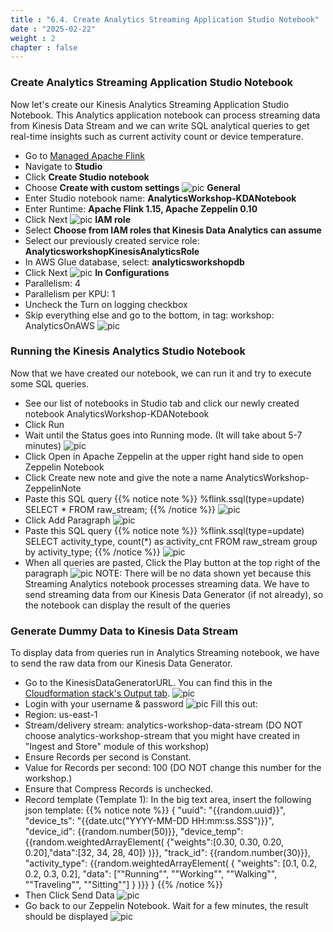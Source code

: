 ```yaml
---
title : "6.4. Create Analytics Streaming Application Studio Notebook"
date : "2025-02-22"
weight : 2
chapter : false
---
```

### Create Analytics Streaming Application Studio Notebook ###
Now let's create our Kinesis Analytics Streaming Application Studio Notebook. This Analytics application notebook can process streaming data from Kinesis Data Stream and we can write SQL analytical queries to get real-time insights such as current activity count or device temperature.
- Go to [Managed Apache Flink](https://us-east-1.console.aws.amazon.com/kinesisanalytics/home?region=us-east-1#/list/notebooks)
- Navigate to **Studio**
- Click **Create Studio notebook**
- Choose **Create with custom settings**
![pic](/anworkshopaws/images/6-analyzewithkinesis/10.png)
**General**
- Enter Studio notebook name: **AnalyticsWorkshop-KDANotebook**
- Enter Runtime: **Apache Flink 1.15, Apache Zeppelin 0.10**
- Click Next
![pic](/anworkshopaws/images/6-analyzewithkinesis/11.png)
**IAM role**
- Select **Choose from IAM roles that Kinesis Data Analytics can assume**
- Select our previously created service role: **AnalyticsworkshopKinesisAnalyticsRole**
- In AWS Glue database, select: **analyticsworkshopdb**
- Click Next
![pic](/anworkshopaws/images/6-analyzewithkinesis/12.png)
**In Configurations**
- Parallelism: 4
- Parallelism per KPU: 1
- Uncheck the Turn on logging checkbox
- Skip everything else and go to the bottom, in tag: workshop: AnalyticsOnAWS
![pic](/anworkshopaws/images/6-analyzewithkinesis/13.png)

### Running the Kinesis Analytics Studio Notebook ###
Now that we have created our notebook, we can run it and try to execute some SQL queries.
- See our list of notebooks in Studio tab and click our newly created notebook AnalyticsWorkshop-KDANotebook
- Click Run
- Wait until the Status goes into Running mode. (It will take about 5-7 minutes)
![pic](/anworkshopaws/images/6-analyzewithkinesis/14.png)
- Click Open in Apache Zeppelin at the upper right hand side to open Zeppelin Notebook
- Click Create new note and give the note a name AnalyticsWorkshop-ZeppelinNote
- Paste this SQL query
 {{% notice note %}}
      %flink.ssql(type=update)
      SELECT * FROM raw_stream;
 {{% /notice %}}
![pic](/anworkshopaws/images/6-analyzewithkinesis/15.png)
- Click Add Paragraph
![pic](/anworkshopaws/images/6-analyzewithkinesis/16.png)
- Paste this SQL query
 {{% notice note %}}
      %flink.ssql(type=update)
      SELECT activity_type, count(*) as activity_cnt FROM raw_stream group by activity_type;
 {{% /notice %}}
![pic](/anworkshopaws/images/6-analyzewithkinesis/17.1.png)
- When all queries are pasted, Click the Play button at the top right of the paragraph
![pic](/anworkshopaws/images/6-analyzewithkinesis/18.png)
NOTE: There will be no data shown yet because this Streaming Analytics notebook processes streaming data. We have to send streaming data from our Kinesis Data Generator (if not already), so the notebook can display the result of the queries

### Generate Dummy Data to Kinesis Data Stream ###
To display data from queries run in Analytics Streaming notebook, we have to send the raw data from our Kinesis Data Generator.
- Go to the KinesisDataGeneratorURL. You can find this in the [Cloudformation stack's Output tab](https://us-east-1.console.aws.amazon.com/cloudformation/home?region=us-east-1#/stacks/outputs?filteringStatus=active&filteringText=&viewNested=true&hideStacks=false&stackId=arn%3Aaws%3Acloudformation%3Aus-east-1%3A860873776111%3Astack%2FKinesis-Data-Generator-Cognito-User%2Fe8fc0040-b69e-11ec-bd11-0e017e3a47f9).
![pic](/anworkshopaws/images/6-analyzewithkinesis/19.png)
- Login with your username & password
![pic](/anworkshopaws/images/6-analyzewithkinesis/20.png)
Fill this out:
- Region: us-east-1
- Stream/delivery stream: analytics-workshop-data-stream (DO NOT choose analytics-workshop-stream that you might have created in "Ingest and Store" module of this workshop)
- Ensure Records per second is Constant.
- Value for Records per second: 100 (DO NOT change this number for the workshop.)
- Ensure that Compress Records is unchecked.
- Record template (Template 1): In the big text area, insert the following json template:
{{% notice note %}}
         {
         "uuid": "{{random.uuid}}",
         "device_ts": "{{date.utc("YYYY-MM-DD HH:mm:ss.SSS")}}",
         "device_id": {{random.number(50)}},
         "device_temp": {{random.weightedArrayElement(
            {"weights":[0.30, 0.30, 0.20, 0.20],"data":[32, 34, 28, 40]}
         )}},
         "track_id": {{random.number(30)}},  
         "activity_type": {{random.weightedArrayElement(
               {
                     "weights": [0.1, 0.2, 0.2, 0.3, 0.2],
                     "data": ["\"Running\"", "\"Working\"", "\"Walking\"", "\"Traveling\"", "\"Sitting\""]
               }
            )}}
         }
 {{% /notice %}}
- Then Click Send Data
![pic](/anworkshopaws/images/6-analyzewithkinesis/21.png)
- Go back to our Zeppelin Notebook. Wait for a few minutes, the result should be displayed
![pic](/anworkshopaws/images/6-analyzewithkinesis/22.png)